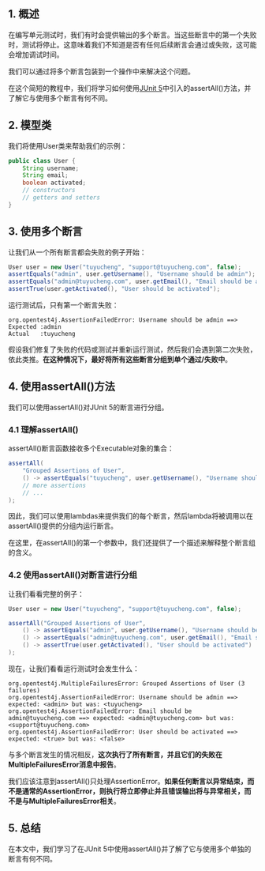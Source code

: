 ## 1. 概述

在编写单元测试时，我们有时会提供输出的多个断言。当这些断言中的第一个失败时，测试将停止。这意味着我们不知道是否有任何后续断言会通过或失败，这可能会增加调试时间。

我们可以通过将多个断言包装到一个操作中来解决这个问题。

在这个简短的教程中，我们将学习如何使用[JUnit 5]()中引入的assertAll()方法，并了解它与使用多个断言有何不同。

## 2. 模型类

我们将使用User类来帮助我们的示例：

```java
public class User {
    String username;
    String email;
    boolean activated;
    // constructors
    // getters and setters
}
```

## 3. 使用多个断言

让我们从一个所有断言都会失败的例子开始：

```java
User user = new User("tuyucheng", "support@tuyucheng.com", false);
assertEquals("admin", user.getUsername(), "Username should be admin");
assertEquals("admin@tuyucheng.com", user.getEmail(), "Email should be admin@tuyucheng.com");
assertTrue(user.getActivated(), "User should be activated");
```

运行测试后，只有第一个断言失败：

```shell
org.opentest4j.AssertionFailedError: Username should be admin ==> 
Expected :admin
Actual   :tuyucheng
```

假设我们修复了失败的代码或测试并重新运行测试，然后我们会遇到第二次失败，依此类推。**在这种情况下，最好将所有这些断言分组到单个通过/失败中**。

## 4. 使用assertAll()方法

我们可以使用assertAll()对JUnit 5的断言进行分组。

### 4.1 理解assertAll()

assertAll()断言函数接收多个Executable对象的集合：

```java
assertAll(
	"Grouped Assertions of User",
	() -> assertEquals("tuyucheng", user.getUsername(), "Username should be tuyucheng"),
	// more assertions
	// ...
);
```

因此，我们可以使用lambdas来提供我们的每个断言，然后lambda将被调用以在assertAll()提供的分组内运行断言。

在这里，在assertAll()的第一个参数中，我们还提供了一个描述来解释整个断言组的含义。

### 4.2 使用assertAll()对断言进行分组

让我们看看完整的例子：

```java
User user = new User("tuyucheng", "support@tuyucheng.com", false);

assertAll("Grouped Assertions of User",
	() -> assertEquals("admin", user.getUsername(), "Username should be admin"),
	() -> assertEquals("admin@tuyucheng.com", user.getEmail(), "Email should be admin@tuyucheng.com"),
	() -> assertTrue(user.getActivated(), "User should be activated")
);
```

现在，让我们看看运行测试时会发生什么：

```shell
org.opentest4j.MultipleFailuresError: Grouped Assertions of User (3 failures)
org.opentest4j.AssertionFailedError: Username should be admin ==> expected: <admin> but was: <tuyucheng>
org.opentest4j.AssertionFailedError: Email should be admin@tuyucheng.com ==> expected: <admin@tuyucheng.com> but was: <support@tuyucheng.com>
org.opentest4j.AssertionFailedError: User should be activated ==> expected: <true> but was: <false>
```

与多个断言发生的情况相反，**这次执行了所有断言，并且它们的失败在MultipleFailuresError消息中报告**。

我们应该注意到assertAll()只处理AssertionError。**如果任何断言以异常结束，而不是通常的AssertionError，则执行将立即停止并且错误输出将与异常相关，而不是与MultipleFailuresError相关**。

## 5. 总结

在本文中，我们学习了在JUnit 5中使用assertAll()并了解了它与使用多个单独的断言有何不同。